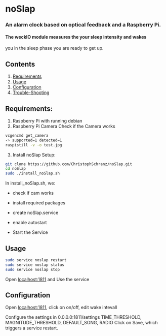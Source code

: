# noSlap

### An alarm clock based on optical feedback and a Raspberry Pi.

#### The weckIO module measures the your sleep intensity and wakes 
you in the sleep phase you are ready to get up.

## Contents

1. [Requirements](#requirements)
2. [Usage](#usage)
3. [Configuration](#configuration)
4. [Trouble-Shooting](#trouble-shooting)


## Requirements:
 1. Raspberry Pi with running debian
 2. Raspberry Pi Camera
Check if the Camera works
```bash
vcgencmd get_camera
-> supported=1 detected=1
raspistill -v -o test.jpg
```

 3. Install noSlap Setup:

```bash
git clone https://github.com/ChristophSchranz/noSlap.git
cd noSlap
sudo ./install_noSlap.sh
```

In install_noSlap.sh, we:

* check if cam works

* install required packages

* create noSlap.service

* enable autostart

* Start the Service


## Usage

```bash
sudo service noslap restart
sudo service noslap status
sudo service noslap stop
```

Open [localhost:1811](0.0.0.0:1811) and Use the service


## Configuration

Open [localhost:1811](0.0.0.0:1811), click on on/off, edit wake intevall

Configure the settings in 0.0.0.0:1811/settings
TIME_THRESHOLD, MAGNITUDE_THRESHOLD, DEFAULT_SONG, RADIO
Click on Save, which triggers a service restart.
